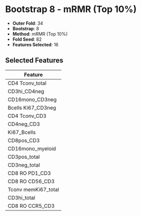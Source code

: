 # Bootstrap 8 - mRMR (Top 10%)

- **Outer Fold**: 34
- **Bootstrap**: 8
- **Method**: mRMR (Top 10%)
- **Fold Seed**: 82
- **Features Selected**: 16

## Selected Features

| Feature |
|---------|
| CD4 Tconv_total |
| CD3hi_CD4neg |
| CD16mono_CD3neg |
| Bcells Ki67_CD3neg |
| CD4 Tconv_CD3 |
| CD4neg_CD3 |
| Ki67_Bcells |
| CD8pos_CD3 |
| CD16mono_myeloid |
| CD3pos_total |
| CD3neg_total |
| CD8 RO PD1_CD3 |
| CD8 RO CD56_CD3 |
| Tconv memKi67_total |
| CD3hi_total |
| CD8 RO CCR5_CD3 |
